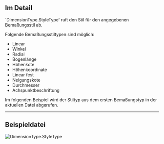 ## Im Detail
`DimensionType.StyleType' ruft den Stil für den angegebenen Bemaßungsstil ab.

Folgende Bemaßungsstiltypen sind möglich:
- Linear
- Winkel
- Radial
- Bogenlänge
- Höhenkote
- Höhenkoordinate
- Linear fest
- Neigungskote
- Durchmesser
- Achspunktbeschriftung

Im folgenden Beispiel wird der Stiltyp aus dem ersten Bemaßungstyp in der aktuellen Datei abgerufen.
___
## Beispieldatei

![DimensionType.StyleType](./Revit.Elements.DimensionType.StyleType_img.jpg)

